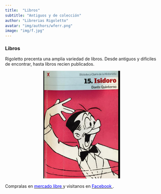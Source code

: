 ```yaml
---
title:  "Libros"
subtitle: "Antiguos y de colección"
author: "Librerias Rigoletto"
avatar: "img/authors/wferr.png"
image: "img/f.jpg"
---
```

### Libros
Rigoletto precenta una amplia variedad de libros. Desde antiguos y dificiles de encontrar, hasta libros recien publicados. 
<center> 
<img src="/img/libro.png" class="fit image"  style="max-width: 50%; height: auto;">
</center>


Compralas en <a href="http://listado.mercadolibre.com.ar/_CustId_113738581"> <font color="blue"> mercado libre </font></a>  y visitanos en <a href="https://www.facebook.com/rigolettonegocio/"><font color="blue"> Facebook </font></a>.

